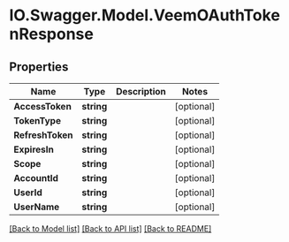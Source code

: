 # IO.Swagger.Model.VeemOAuthTokenResponse
## Properties

Name | Type | Description | Notes
------------ | ------------- | ------------- | -------------
**AccessToken** | **string** |  | [optional] 
**TokenType** | **string** |  | [optional] 
**RefreshToken** | **string** |  | [optional] 
**ExpiresIn** | **string** |  | [optional] 
**Scope** | **string** |  | [optional] 
**AccountId** | **string** |  | [optional] 
**UserId** | **string** |  | [optional] 
**UserName** | **string** |  | [optional] 

[[Back to Model list]](../README.md#documentation-for-models) [[Back to API list]](../README.md#documentation-for-api-endpoints) [[Back to README]](../README.md)

